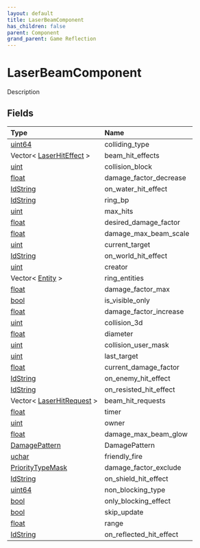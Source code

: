 ```yaml
---
layout: default
title: LaserBeamComponent
has_children: false
parent: Component
grand_parent: Game Reflection
---
```

# LaserBeamComponent
Description 

## Fields
| Type | Name |
|:-------------|:--------------|
| [uint64](/game-reflection/components/uint64.md) | colliding_type |
| Vector< [LaserHitEffect](/game-reflection/classes/laser_hit_effect.md) > | beam_hit_effects |
| [uint](/game-reflection/components/uint.md) | collision_block |
| [float](/game-reflection/components/float.md) | damage_factor_decrease |
| [IdString](/game-reflection/components/id_string.md) | on_water_hit_effect |
| [IdString](/game-reflection/components/id_string.md) | ring_bp |
| [uint](/game-reflection/components/uint.md) | max_hits |
| [float](/game-reflection/components/float.md) | desired_damage_factor |
| [float](/game-reflection/components/float.md) | damage_max_beam_scale |
| [uint](/game-reflection/components/uint.md) | current_target |
| [IdString](/game-reflection/components/id_string.md) | on_world_hit_effect |
| [uint](/game-reflection/components/uint.md) | creator |
| Vector< [Entity](/game-reflection/classes/entity.md) > | ring_entities |
| [float](/game-reflection/components/float.md) | damage_factor_max |
| [bool](/game-reflection/components/bool.md) | is_visible_only |
| [float](/game-reflection/components/float.md) | damage_factor_increase |
| [uint](/game-reflection/components/uint.md) | collision_3d |
| [float](/game-reflection/components/float.md) | diameter |
| [uint](/game-reflection/components/uint.md) | collision_user_mask |
| [uint](/game-reflection/components/uint.md) | last_target |
| [float](/game-reflection/components/float.md) | current_damage_factor |
| [IdString](/game-reflection/components/id_string.md) | on_enemy_hit_effect |
| [IdString](/game-reflection/components/id_string.md) | on_resisted_hit_effect |
| Vector< [LaserHitRequest](/game-reflection/classes/laser_hit_request.md) > | beam_hit_requests |
| [float](/game-reflection/components/float.md) | timer |
| [uint](/game-reflection/components/uint.md) | owner |
| [float](/game-reflection/components/float.md) | damage_max_beam_glow |
| [DamagePattern](/game-reflection/classes/damage_pattern.md) | DamagePattern |
| [uchar](/game-reflection/enums/uchar.md) | friendly_fire |
| [PriorityTypeMask](/game-reflection/classes/priority_type_mask.md) | damage_factor_exclude |
| [IdString](/game-reflection/components/id_string.md) | on_shield_hit_effect |
| [uint64](/game-reflection/components/uint64.md) | non_blocking_type |
| [bool](/game-reflection/components/bool.md) | only_blocking_effect |
| [bool](/game-reflection/components/bool.md) | skip_update |
| [float](/game-reflection/components/float.md) | range |
| [IdString](/game-reflection/components/id_string.md) | on_reflected_hit_effect |
